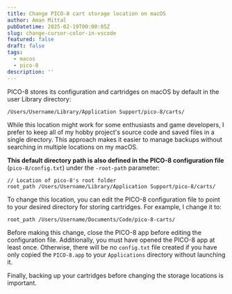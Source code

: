 ```yaml
---
title: Change PICO-8 cart storage location on macOS
author: Aman Mittal
pubDatetime: 2025-02-19T00:00:05Z
slug: change-cursor-color-in-vscode
featured: false
draft: false
tags:
  - macos
  - pico-8
description: ''
---
```


PICO-8 stores its configuration and cartridges on macOS by default in the user Library directory:

```bash
/Users/Username/Library/Application Support/pico-8/carts/
```

While this location might work for some enthusiasts and game developers, I prefer to keep all of my hobby project's source code and saved files in a single directory. This approach makes it easier to manage backups without searching in multiple locations on my macOS.

**This default directory path is also defined in the PICO-8 configuration file** (`pico-8/config.txt`) under the `-root-path` parameter:

```plain
// Location of pico-8's root folder
root_path /Users/Username/Library/Application Support/pico-8/carts/
```

To change this location, you can edit the PICO-8 configuration file to point to your desired directory for storing cartridges. For example, I change it to:

```plain
root_path /Users/Username/Documents/Code/pico-8-carts/
```

Before making this change, close the PICO-8 app before editing the configuration file. Additionally, you must have opened the PICO-8 app at least once. Otherwise, there will be no `config.txt` file created if you have only copied the `PICO-8.app` to your `Applications` directory without launching it.

Finally, backing up your cartridges before changing the storage locations is important.
